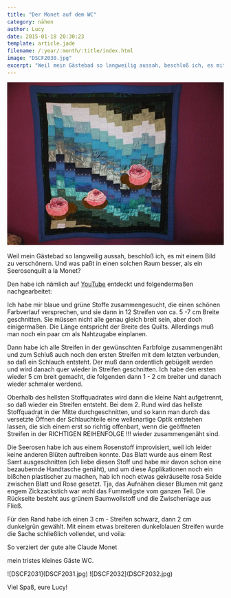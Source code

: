 ```yaml
---
title: "Der Monet auf dem WC"
category: nähen
author: Lucy
date: 2015-01-18 20:30:23
template: article.jade
filename: /:year/:month/:title/index.html
image: "DSCF2030.jpg"
excerpt: "Weil mein Gästebad so langweilig aussah, beschloß ich, es mit einem Bild zu verschönern. Und was paßt in einen solchen Raum besser, als ein Seerosenquilt a la Monet?"
---
```


![DSCF2030](DSCF2030.jpg)

Weil mein Gästebad so langweilig aussah, beschloß ich, es mit einem Bild zu verschönern. Und was paßt in einen solchen Raum besser, als ein Seerosenquilt a la Monet?

Den habe ich nämlich auf [YouTube](https://www.youtube.com/watch?v=K6Gcv_P6cIk) entdeckt und folgendermaßen nachgearbeitet:

Ich habe mir blaue und grüne Stoffe zusammengesucht, die einen schönen Farbverlauf versprechen, und sie dann in 12 Streifen von ca. 5 -7 cm Breite geschnitten. Sie müssen nicht alle genau gleich breit sein, aber doch einigermaßen. Die Länge entspricht der Breite des Quilts. Allerdings muß man noch ein paar cm als Nahtzugabe einplanen.

Dann habe ich alle Streifen in der gewünschten Farbfolge zusammengenäht und zum Schluß auch noch den ersten Streifen mit dem letzten verbunden, so daß ein Schlauch entsteht. Der muß dann ordentlich gebügelt werden und wird danach quer wieder in Streifen geschnitten. Ich habe den ersten wieder 5 cm breit gemacht, die folgenden dann 1 - 2 cm breiter und danach wieder schmaler werdend.

Oberhalb des hellsten Stoffquadrates wird dann die kleine Naht aufgetrennt, so daß wieder ein Streifen entsteht. Bei dem 2. Rund wird das hellste Stoffquadrat in der Mitte durchgeschnitten, und so kann man durch das versetzte Öffnen der Schlauchteile eine wellenartige Optik entstehen lassen, die sich einem erst so richtig offenbart, wenn die geöffneten Streifen in der RICHTIGEN REIHENFOLGE !!! wieder zusammengenäht sind.

Die Seerosen habe ich aus einem Rosenstoff improvisiert, weil ich leider keine anderen Blüten auftreiben konnte. Das Blatt wurde aus einem Rest Samt ausgeschnitten (ich liebe diesen Stoff und habe mir davon schon eine bezaubernde Handtasche genäht), und um diese Applikationen noch ein bißchen plastischer zu machen, hab ich noch etwas gekräuselte rosa Seide zwischen Blatt und Rose gesetzt. Tja, das Aufnähen dieser Blumen mit ganz engem Zickzackstich war wohl das Fummeligste vom ganzen Teil. Die Rückseite besteht aus grünem Baumwollstoff und die Zwischenlage aus Fließ.

Für den Rand habe ich einen 3 cm - Streifen schwarz, dann 2 cm dunkelgrün gewählt. Mit einem etwas breiteren dunkelblauen Streifen wurde die Sache schließlich vollendet, und voila:

So verziert der gute alte Claude Monet

mein tristes kleines Gäste WC.

<div class="slideshow_landscape">
![DSCF2031](DSCF2031.jpg)
![DSCF2032](DSCF2032.jpg)
</div>

Viel Spaß, eure Lucy!
